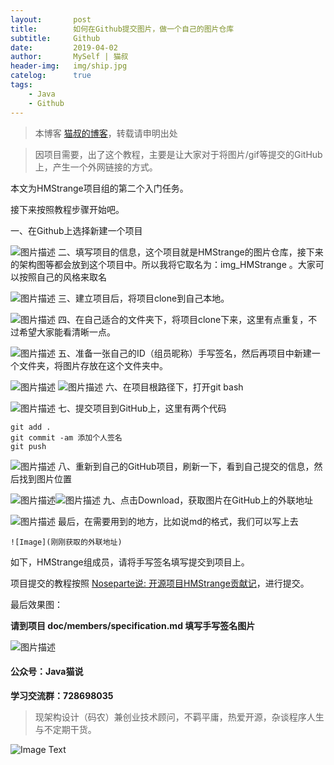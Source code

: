 ```yaml
---
layout:       post
title:        如何在Github提交图片，做一个自己的图片仓库
subtitle:     Github
date:         2019-04-02
author:       MySelf | 猫叔
header-img:   img/ship.jpg
catelog:      true
tags:
    - Java
    - Github
---
```


> 本博客 [猫叔的博客](https://unclecatmyself.github.io/)，转载请申明出处

> 因项目需要，出了这个教程，主要是让大家对于将图片/gif等提交的GitHub上，产生一个外网链接的方式。

本文为HMStrange项目组的第二个入门任务。

接下来按照教程步骤开始吧。

一、在Github上选择新建一个项目

![图片描述](//img.mukewang.com/5ca1cc8b0001229e04000218.png)
二、填写项目的信息，这个项目就是HMStrange的图片仓库，接下来的架构图等都会放到这个项目中。所以我将它取名为：img_HMStrange 。大家可以按照自己的风格来取名

![图片描述](//img.mukewang.com/5ca1ccbd000166e207660642.png)
三、建立项目后，将项目clone到自己本地。

![图片描述](//img.mukewang.com/5ca1cd1d0001617f10560617.png)
四、在自己适合的文件夹下，将项目clone下来，这里有点重复，不过希望大家能看清晰一点。

![图片描述](//img.mukewang.com/5ca1cd750001ac9a05950401.png)
五、准备一张自己的ID（组员昵称）手写签名，然后再项目中新建一个文件夹，将图片存放在这个文件夹中。


![图片描述](//img.mukewang.com/5ca1cdce0001bb5301690089.png)
![图片描述](//img.mukewang.com/5ca1cdd900018aec04790214.png)
六、在项目根路径下，打开git bash

![图片描述](//img.mukewang.com/5ca1ce7400016dcb09650607.png)
七、提交项目到GitHub上，这里有两个代码

```
git add .
git commit -am 添加个人签名
git push
```

![图片描述](//img.mukewang.com/5ca1ceca000142f805950401.png)
八、重新到自己的GitHub项目，刷新一下，看到自己提交的信息，然后找到图片位置

![图片描述](//img.mukewang.com/5ca1cefa0001cede10190636.png)![图片描述](//img.mukewang.com/5ca1cf060001b53d10520437.png)  九、点击Download，获取图片在GitHub上的外联地址

![图片描述](//img.mukewang.com/5ca1cf2e0001162013600711.png)
最后，在需要用到的地方，比如说md的格式，我们可以写上去

```
![Image](刚刚获取的外联地址)
```

如下，HMStrange组成员，请将手写签名填写提交到项目上。

项目提交的教程按照 [Noseparte说: 开源项目HMStrange贡献记](https://www.imooc.com/article/284151)，进行提交。

最后效果图：

**请到项目 doc/members/specification.md 填写手写签名图片**

![图片描述](//img.mukewang.com/5ca1d06100014a0109470605.png)


#### 公众号：Java猫说

**学习交流群：728698035**

> 现架构设计（码农）兼创业技术顾问，不羁平庸，热爱开源，杂谈程序人生与不定期干货。

![Image Text](https://user-gold-cdn.xitu.io/2018/12/28/167f41f1a5729856?w=344&h=344&f=jpeg&s=8231)
